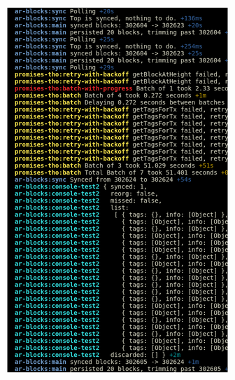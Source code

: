 
<pre style="background: rgb(0,0,0); color: rgb(220,220,200);">
  <font color="#729FCF"><b>ar-blocks:sync </b></font>Polling <font color="#3465A4">+20s</font>
  <font color="#729FCF"><b>ar-blocks:sync </b></font>Top is synced, nothing to do. <font color="#3465A4">+136ms</font>
  <font color="#729FCF"><b>ar-blocks:main </b></font>synced blocks: 302604 -&gt; 302623 <font color="#3465A4">+20s</font>
  <font color="#729FCF"><b>ar-blocks:main </b></font>persisted 20 blocks, trimming past 302604 <font color="#3465A4">+2ms</font>
  <font color="#729FCF"><b>ar-blocks:sync </b></font>Polling <font color="#3465A4">+25s</font>
  <font color="#729FCF"><b>ar-blocks:sync </b></font>Top is synced, nothing to do. <font color="#3465A4">+254ms</font>
  <font color="#729FCF"><b>ar-blocks:main </b></font>synced blocks: 302604 -&gt; 302623 <font color="#3465A4">+25s</font>
  <font color="#729FCF"><b>ar-blocks:main </b></font>persisted 20 blocks, trimming past 302604 <font color="#3465A4">+2ms</font>
  <font color="#729FCF"><b>ar-blocks:sync </b></font>Polling <font color="#3465A4">+29s</font>
  <font color="#FCE94F"><b>promises-tho:retry-with-backoff </b></font>getBlockAtHeight failed, retrying in 220ms <font color="#C4A000">+0ms</font>
  <font color="#FCE94F"><b>promises-tho:retry-with-backoff </b></font>getBlockAtHeight failed, retrying in 1501ms <font color="#C4A000">+359ms</font>
  <font color="#EF2929"><b>promises-tho:batch-with-progress </b></font>Batch of 1 took 2.33 seconds <font color="#CC0000">+1m</font>
  <font color="#FCE94F"><b>promises-tho:batch </b></font>Batch of 4 took 0.272 seconds <font color="#C4A000">+1m</font>
  <font color="#FCE94F"><b>promises-tho:batch </b></font>Delaying 0.272 seconds between batches <font color="#C4A000">+0ms</font>
  <font color="#FCE94F"><b>promises-tho:retry-with-backoff </b></font>getTagsForTx failed, retrying in 241ms <font color="#C4A000">+0ms</font>
  <font color="#FCE94F"><b>promises-tho:retry-with-backoff </b></font>getTagsForTx failed, retrying in 189ms <font color="#C4A000">+42ms</font>
  <font color="#FCE94F"><b>promises-tho:retry-with-backoff </b></font>getTagsForTx failed, retrying in 200ms <font color="#C4A000">+3ms</font>
  <font color="#FCE94F"><b>promises-tho:retry-with-backoff </b></font>getTagsForTx failed, retrying in 1520ms <font color="#C4A000">+323ms</font>
  <font color="#FCE94F"><b>promises-tho:retry-with-backoff </b></font>getTagsForTx failed, retrying in 1608ms <font color="#C4A000">+22ms</font>
  <font color="#FCE94F"><b>promises-tho:retry-with-backoff </b></font>getTagsForTx failed, retrying in 5983ms <font color="#C4A000">+2s</font>
  <font color="#FCE94F"><b>promises-tho:retry-with-backoff </b></font>getTagsForTx failed, retrying in 13145ms <font color="#C4A000">+6s</font>
  <font color="#FCE94F"><b>promises-tho:retry-with-backoff </b></font>getTagsForTx failed, retrying in 29110ms <font color="#C4A000">+13s</font>
  <font color="#FCE94F"><b>promises-tho:batch </b></font>Batch of 3 took 51.029 seconds <font color="#C4A000">+51s</font>
  <font color="#FCE94F"><b>promises-tho:batch </b></font>Total Batch of 7 took 51.401 seconds <font color="#C4A000">+0ms</font>
  <font color="#729FCF"><b>ar-blocks:sync </b></font>Synced from 302624 to 302624 <font color="#3465A4">+54s</font>
  <font color="#34E2E2"><b>ar-blocks:console-test2 </b></font>{ synced: 1,
  <font color="#34E2E2"><b>ar-blocks:console-test2 </b></font>  reorg: false,
  <font color="#34E2E2"><b>ar-blocks:console-test2 </b></font>  missed: false,
  <font color="#34E2E2"><b>ar-blocks:console-test2 </b></font>  list:
  <font color="#34E2E2"><b>ar-blocks:console-test2 </b></font>   [ { tags: {}, info: [Object] },
  <font color="#34E2E2"><b>ar-blocks:console-test2 </b></font>     { tags: [Object], info: [Object] },
  <font color="#34E2E2"><b>ar-blocks:console-test2 </b></font>     { tags: {}, info: [Object] },
  <font color="#34E2E2"><b>ar-blocks:console-test2 </b></font>     { tags: [Object], info: [Object] },
  <font color="#34E2E2"><b>ar-blocks:console-test2 </b></font>     { tags: [Object], info: [Object] },
  <font color="#34E2E2"><b>ar-blocks:console-test2 </b></font>     { tags: [Object], info: [Object] },
  <font color="#34E2E2"><b>ar-blocks:console-test2 </b></font>     { tags: {}, info: [Object] },
  <font color="#34E2E2"><b>ar-blocks:console-test2 </b></font>     { tags: [Object], info: [Object] },
  <font color="#34E2E2"><b>ar-blocks:console-test2 </b></font>     { tags: {}, info: [Object] },
  <font color="#34E2E2"><b>ar-blocks:console-test2 </b></font>     { tags: {}, info: [Object] },
  <font color="#34E2E2"><b>ar-blocks:console-test2 </b></font>     { tags: {}, info: [Object] },
  <font color="#34E2E2"><b>ar-blocks:console-test2 </b></font>     { tags: {}, info: [Object] },
  <font color="#34E2E2"><b>ar-blocks:console-test2 </b></font>     { tags: {}, info: [Object] },
  <font color="#34E2E2"><b>ar-blocks:console-test2 </b></font>     { tags: [Object], info: [Object] },
  <font color="#34E2E2"><b>ar-blocks:console-test2 </b></font>     { tags: [Object], info: [Object] },
  <font color="#34E2E2"><b>ar-blocks:console-test2 </b></font>     { tags: {}, info: [Object] },
  <font color="#34E2E2"><b>ar-blocks:console-test2 </b></font>     { tags: [Object], info: [Object] },
  <font color="#34E2E2"><b>ar-blocks:console-test2 </b></font>     { tags: {}, info: [Object] },
  <font color="#34E2E2"><b>ar-blocks:console-test2 </b></font>     { tags: [Object], info: [Object] },
  <font color="#34E2E2"><b>ar-blocks:console-test2 </b></font>     { tags: [Object], info: [Object] } ],
  <font color="#34E2E2"><b>ar-blocks:console-test2 </b></font>  discarded: [] } <font color="#06989A">+2m</font>
  <font color="#729FCF"><b>ar-blocks:main </b></font>synced blocks: 302605 -&gt; 302624 <font color="#3465A4">+1m</font>
  <font color="#729FCF"><b>ar-blocks:main </b></font>persisted 20 blocks, trimming past 302605 <font color="#3465A4">+2ms</font>
</pre>
